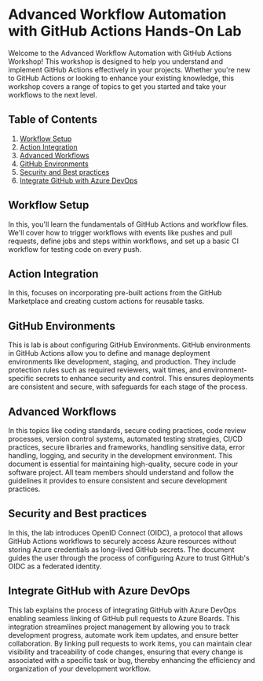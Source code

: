 # Advanced Workflow Automation with GitHub Actions Hands-On Lab

Welcome to the Advanced Workflow Automation with GitHub Actions Workshop! This workshop is designed to help you understand and implement GitHub Actions effectively in your projects. Whether you're new to GitHub Actions or looking to enhance your existing knowledge, this workshop covers a range of topics to get you started and take your workflows to the next level.

## Table of Contents

1. [Workflow Setup](#workflow-setup)
2. [Action Integration](#action-integration)
3. [Advanced Workflows](#advanced-workflows)
4. [GitHub Environments](#GitHub-Environments)
5. [Security and Best practices](#security-and-best-practices)
6. [Integrate GitHub with Azure DevOps](#Integrate-GitHub-with-Azure-DevOps)

## Workflow Setup

In this, you'll learn the fundamentals of GitHub Actions and workflow files. We'll cover how to trigger workflows with events like pushes and pull requests, define jobs and steps within workflows, and set up a basic CI workflow for testing code on every push.

## Action Integration

In this, focuses on incorporating pre-built actions from the GitHub Marketplace and creating custom actions for reusable tasks. 

## GitHub Environments

This is lab is about configuring GitHub Environments. GitHub environments in GitHub Actions allow you to define and manage deployment environments like development, staging, and production. They include protection rules such as required reviewers, wait times, and environment-specific secrets to enhance security and control. This ensures deployments are consistent and secure, with safeguards for each stage of the process.

## Advanced Workflows

In this topics like coding standards, secure coding practices, code review processes, version control systems, automated testing strategies, CI/CD practices, secure libraries and frameworks, handling sensitive data, error handling, logging, and security in the development environment. This document is essential for maintaining high-quality, secure code in your software project. All team members should understand and follow the guidelines it provides to ensure consistent and secure development practices. 

## Security and Best practices

In this, the lab introduces OpenID Connect (OIDC), a protocol that allows GitHub Actions workflows to securely access Azure resources without storing Azure credentials as long-lived GitHub secrets. The document guides the user through the process of configuring Azure to trust GitHub's OIDC as a federated identity.

## Integrate GitHub with Azure DevOps

This lab explains the process of integrating GitHub with Azure DevOps enabling seamless linking of GitHub pull requests to Azure Boards. This integration streamlines project management by allowing you to track development progress, automate work item updates, and ensure better collaboration. By linking pull requests to work items, you can maintain clear visibility and traceability of code changes, ensuring that every change is associated with a specific task or bug, thereby enhancing the efficiency and organization of your development workflow.
